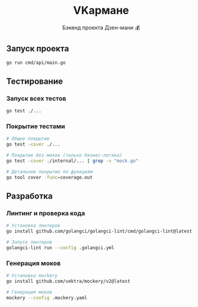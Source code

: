 <div align="center">

# VKармане

Бэкенд проекта Дзен-мани 💰

</div>

## Запуск проекта

```bash
go run cmd/api/main.go
```

## Тестирование

### Запуск всех тестов
```bash
go test ./...
```

### Покрытие тестами
```bash
# Общее покрытие
go test -cover ./...

# Покрытие без моков (только бизнес-логика)
go test -cover ./internal/... | grep -v "mock.go"

# Детальное покрытие по функциям
go tool cover -func=coverage.out
```

## Разработка

### Линтинг и проверка кода
```bash
# Установка линтеров
go install github.com/golangci/golangci-lint/cmd/golangci-lint@latest

# Запуск линтеров
golangci-lint run --config .golangci.yml
```

### Генерация моков
```bash
# Установка mockery
go install github.com/vektra/mockery/v2@latest

# Генерация моков
mockery --config .mockery.yaml
```
